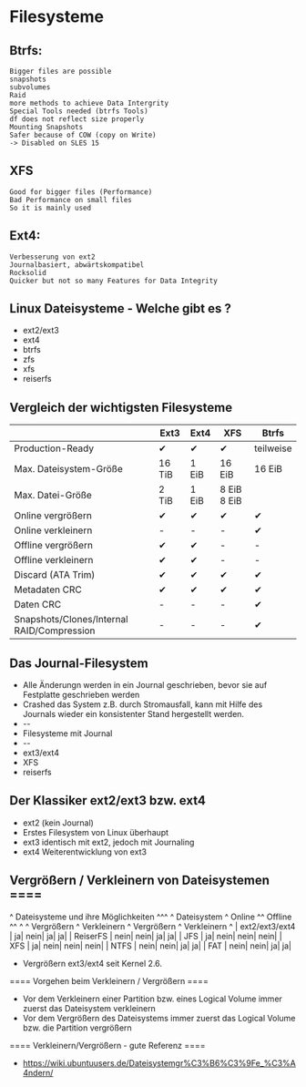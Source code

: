 # Filesysteme 

## Btrfs:

```
Bigger files are possible
snapshots 
subvolumes
Raid
more methods to achieve Data Intergrity
Special Tools needed (btrfs Tools)
df does not reflect size properly 
Mounting Snapshots
Safer because of COW (copy on Write)
-> Disabled on SLES 15 
```

## XFS 

```
Good for bigger files (Performance)
Bad Performance on small files
So it is mainly used
```

## Ext4:

```
Verbesserung von ext2
Journalbasiert, abwärtskompatibel
Rocksolid 
Quicker but not so many Features for Data Integrity 
```

## Linux Dateisysteme - Welche gibt es ? 

  * ext2/ext3 
  * ext4
  * btrfs 
  * zfs 
  * xfs 
  * reiserfs 

## Vergleich der wichtigsten Filesysteme 

| | Ext3 | Ext4 | XFS | Btrfs |
| -- | ------ | ---- | --- | ----- | 
|Production-Ready|  ✔|  ✔|  ✔|teilweise|
|Max. Dateisystem-Größe|	16 TiB|	1 EiB|	16 EiB|	16 EiB|
|Max. Datei-Größe|	2 TiB|	1 EiB|	8 EiB	8 EiB|
|Online vergrößern|  ✔|   ✔|  ✔|  ✔|
|Online verkleinern|  -|  -|  -|  ✔|
|Offline vergrößern|  ✔|  ✔|  -|  -|
|Offline verkleinern|  ✔|  ✔| -|  -|
|Discard (ATA Trim)|  ✔|  ✔|  ✔|  ✔|
|Metadaten CRC|  ✔|  ✔|  ✔|  ✔|
|Daten CRC|  -|  -|  -|  ✔|
|Snapshots/Clones/Internal RAID/Compression|  -|  -|  -|  ✔|


## Das Journal-Filesystem 

  * Alle Änderungn werden in ein Journal geschrieben, bevor sie auf Festplatte geschrieben werden 
  * Crashed das System z.B. durch Stromausfall, kann mit Hilfe des Journals wieder ein konsistenter Stand hergestellt werden. 
  * --
  * Filesysteme mit Journal 
  * --
  * ext3/ext4
  * XFS 
  * reiserfs 

## Der Klassiker ext2/ext3 bzw. ext4 

  * ext2 (kein Journal) 
  * Erstes Filesystem von Linux überhaupt 
  * ext3 identisch mit ext2, jedoch mit Journaling 
  * ext4 Weiterentwicklung von ext3

##  Vergrößern / Verkleinern von Dateisystemen ====

^          Dateisysteme und ihre Möglichkeiten        ^^^
^ Dateisystem ^  Online  ^^  Offline  ^^
^ ^ Vergrößern ^ Verkleinern ^ Vergrößern ^ Verkleinern ^
| ext2/ext3/ext4 |  ja|  nein|  ja|  ja|
| ReiserFS |  nein|  nein|  ja|  ja|
| JFS |  ja|  nein|  nein|  nein|
| XFS |	 ja|  nein|  nein|  nein|
| NTFS |  nein|  nein|  ja|  ja|
| FAT |  nein|  nein|  ja|  ja|

* Vergrößern ext3/ext4 seit Kernel 2.6.

==== Vorgehen beim Verkleinern / Vergrößern ====

  * Vor dem Verkleinern einer Partition bzw. eines Logical Volume immer zuerst das Dateisystem verkleinern
  * Vor dem Vergrößern des Dateisystems immer zuerst das Logical Volume bzw. die Partition vergrößern

==== Verkleinern/Vergrößern - gute Referenz ====

  * https://wiki.ubuntuusers.de/Dateisystemgr%C3%B6%C3%9Fe_%C3%A4ndern/
